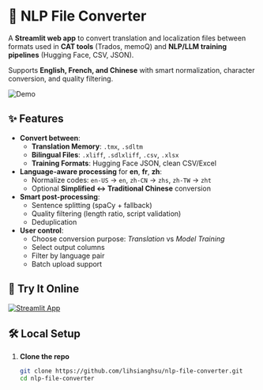 # 🔄 NLP File Converter

A **Streamlit web app** to convert translation and localization files between formats used in **CAT tools** (Trados, memoQ) and **NLP/LLM training pipelines** (Hugging Face, CSV, JSON).

Supports **English, French, and Chinese** with smart normalization, character conversion, and quality filtering.

![Demo](https://img.shields.io/badge/Streamlit-FF4B4B?style=flat&logo=streamlit&logoColor=white)

## ✨ Features

- **Convert between**:
  - **Translation Memory**: `.tmx`, `.sdltm`
  - **Bilingual Files**: `.xliff`, `.sdlxliff`, `.csv`, `.xlsx`
  - **Training Formats**: Hugging Face JSON, clean CSV/Excel
- **Language-aware processing** for **en**, **fr**, **zh**:
  - Normalize codes: `en-US` → `en`, `zh-CN` → `zhs`, `zh-TW` → `zht`
  - Optional **Simplified ↔ Traditional Chinese** conversion
- **Smart post-processing**:
  - Sentence splitting (spaCy + fallback)
  - Quality filtering (length ratio, script validation)
  - Deduplication
- **User control**:
  - Choose conversion purpose: *Translation* vs *Model Training*
  - Select output columns
  - Filter by language pair
  - Batch upload support

## 🚀 Try It Online

[![Streamlit App](https://static.streamlit.io/badges/streamlit_badge_black_white.svg)](https://nlp-file-converter.streamlit.app/)

## 🛠️ Local Setup

1. **Clone the repo**
   ```bash
   git clone https://github.com/lihsianghsu/nlp-file-converter.git
   cd nlp-file-converter
